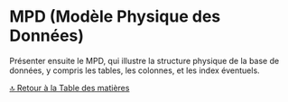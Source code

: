 # MPD (Modèle Physique des Données)

Présenter ensuite le MPD, qui illustre la structure physique de la base de données, y compris les tables, les colonnes, et les index éventuels.

[🔝 Retour à la Table des matières](../../README.md#table-des-matieres)

